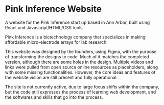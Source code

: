 # Pink Inference Website
A website for the Pink Inference start up based in Ann Arbor, built using React and Javascript/HTML/CSS tools

Pink Inference is a biotechnology company that specializes in making affordable micro-electrode arrays for lab research

This website was designed by the founders, using Figma, with the purpose of transforming the designs to code. Much of it matches the completed version, although there are some holes in the design. Multiple videos and links were pulled from open source online resources as placeholders, along with some missing functionalities. However, the core ideas and features of the website vision are still present and fully operational. 

The site is not currently active, due to large focus shifts within the company, but the code still expresses the process of learning web development, and the softwares and skills that go into the process. 
